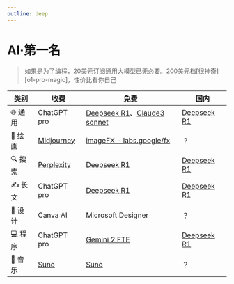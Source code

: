 ```yaml
---
outline: deep
---
```


# AI·第一名


> 如果是为了编程，20美元订阅通用大模型已无必要。200美元档[很神奇][o1-pro-magic]，性价比看你自己

| **类别** | **收费**                                       | **免费**                                                     | **国内**                                 |
| -------- | ---------------------------------------------- | ------------------------------------------------------------ | ---------------------------------------- |
| 🌐 通用   | ChatGPT pro                                    | [Deepseek R1][deepseek]、[Claude3 sonnet][claude3] | [Deepseek R1][deepseek] |
| 🎨 绘画   | [Midjourney][midjourney]      | [imageFX - labs.google/fx][imagefx] | ？                                       |
| 🔍 搜索   | [Perplexity][perplexity]       | [Deepseek R1][deepseek]                     | [Deepseek R1][deepseek] |
| ✍️ 长文   | ChatGPT pro                                    | [Deepseek R1][deepseek]                     | [Deepseek R1][deepseek]                |
| 🎨 设计   | Canva AI                                       | Microsoft Designer                                           | ？                                       |
| 💻 程序   | ChatGPT pro                                    | [Gemini 2 FTE][gemini]                          | [Deepseek R1][deepseek] |
| 🎵 音乐   | [Suno][suno] | [Suno][suno]                      | ？                                       |

[o1promagic]: https://mp.weixin.qq.com/s/KPOixB98sKqDY8N4LO9s-w	"使用o1 pro后，遇到了神奇的“一人协作”问题"
[deepseek]: http://chat.deepseek.com/
[claude3]: https://claude.ai/
[midjourney]: https://www.midjourney.com/
[imagefx]: https://labs.google/fx/tools/image-fx/
[perplexity]: https://www.perplexity.ai/
[gemini]: https://aistudio.google.com
[suno]: https://suno.ai/

<BeautifulLogo />

<script setup>
    import BeautifulLogo from "./BeautifulLogo.vue";
</script>
